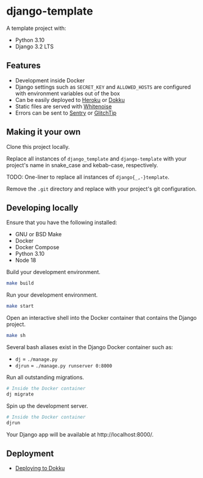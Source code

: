 # django-template

A template project with:

- Python 3.10
- Django 3.2 LTS

## Features

- Development inside Docker
- Django settings such as `SECRET_KEY` and `ALLOWED_HOSTS` are configured with environment variables out of the box
- Can be easily deployed to [Heroku][heroku] or [Dokku][dokku]
- Static files are served with [Whitenoise][whitenoise]
- Errors can be sent to [Sentry][sentry] or [GlitchTip][glitchtip]

[heroku]: https://heroku.com
[dokku]: https://dokku.com/
[whitenoise]: http://whitenoise.evans.io/en/stable/
[sentry]: https://sentry.io/
[glitchtip]: https://glitchtip.com/

## Making it your own

Clone this project locally.

Replace all instances of `django_template` and `django-template` with your project's name in snake_case and kebab-case, respectively.

TODO: One-liner to replace all instances of `django{_,-}template`.

Remove the `.git` directory and replace with your project's git configuration.

## Developing locally

Ensure that you have the following installed:

- GNU or BSD Make
- Docker
- Docker Compose
- Python 3.10
- Node 18

Build your development environment.

```bash
make build
```

Run your development environment.

```bash
make start
```

Open an interactive shell into the Docker container that contains the Django project.

```bash
make sh
```

Several bash aliases exist in the Django Docker container such as:

- `dj` = `./manage.py`
- `djrun` = `./manage.py runserver 0:8000`

Run all outstanding migrations.

```bash
# Inside the Docker container
dj migrate
```

Spin up the development server.

```bash
# Inside the Docker container
djrun
```

Your Django app will be available at http://localhost:8000/.

## Deployment

- [Deploying to Dokku](docs/deploying_to_dokku.md)
